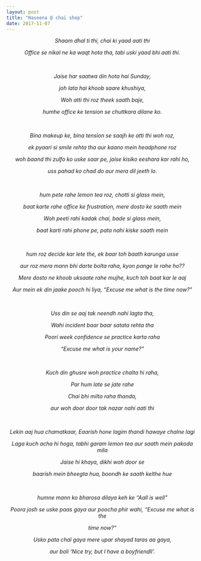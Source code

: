 ```yaml
---
layout: post
title: "Haseena @ chai shop"
date: 2017-11-07
---
```


<center>
<em><p>Shaam dhal ti thi, chai ki yaad aati thi</p>
<p>Office se nikal ne ka waqt hota tha, tabi uski yaad bhi aati thi.</p>
<br />
<p>Jaise har saatwa din hota hai Sunday,</p>
<p>joh lata hai khoob saare khushiya,</p>
<p>Woh atti thi roz theek saath baje,</p>
<p>humhe office ke tension se chuttkara dilane ko.</p>
<br />
<p>Bina makeup ke, bina tension se saajh ke atti thi woh roz,</p>
<p>ek pyaari si smile rehta tha aur kaano mein headphone roz</p>
<p>woh baand thi zulfo ko uske saar pe, jaise kisiko eeshara kar rahi ho,</p>
<p>uss pahad ko chad do aur mera dil jeeth lo.</p>
<br />
<p>hum pete rahe lemon tea roz, chotti si glass mein,</p>
<p>baat karte rahe office ke frustration, mere dosto ke saath mein</p>
<p>Woh peeti rahi kadak chai, bade si glass mein,</p>
<p>baat karti rahi phone pe, pata nahi kiske saath mein</p>
<br />
<p>hum roz decide kar lete the, ek baar toh baath karunga usse</p>
<p>aur roz mera mann bhi darte bolta raha, kyon pange le rahe ho??</p>
<p>Mere dosto ne khoob uksaate rahe mujhe, kuch toh baat kar le aaj</p>
<p>Aur mein ek din jaake pooch hi liya, “Excuse me what is the time now?"</p>
<br />
<p>Uss din se aaj tak neendh nahi lagta tha,</p>
<p>Wahi incident baar baar satata rehta tha</p>
<p>Poori week confidence se practice karta raha</p>
<p>“Excuse me what is your name?"</p>
<br />
<p>Kuch din ghusre woh practice chalta hi raha,</p>
<p>Par hum late se jate rahe</p>
<p>Chai bhi milta raha thanda,</p>
<p>aur woh door door tak nazar nahi aati thi</p>
<br />
<p>Lekin aaj hua chamatkaar, Eaarish hone lagim thandi hawaye chalne lagi</p>
<p>Laga kuch acha hi hoga, tabhi garam lemon tea aur saath mein pakoda mila</p>
<p>Jaise hi khaya, dikhi woh door se</p>
<p>baarish mein bheegta hua, boondh ke saath kelthe hue</p>
<br />
<p>humne mann ko bharosa dilaya keh ke “Aall is well"</p>
<p>Poora josh se uske paas gaya aur poocha phir wahi, “Excuse me what is the</p>
time now?"
<p>Usko pata chal gaya mere upar shayad taras aa gaya,</p>
<p>aur boli ‘Nice try, but I have a boyfriendll’.</p>
</em>
</center>
